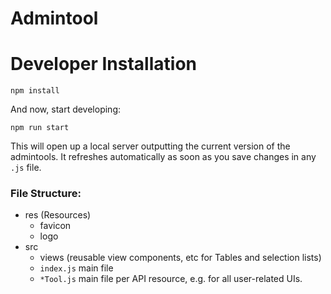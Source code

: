 # Admintool

# Developer Installation

```
npm install
```

And now, start developing:

```
npm run start
```

This will open up a local server outputting the current version of the admintools. It refreshes automatically as soon as you save changes in any `.js` file.

### File Structure:
* res (Resources)
    - favicon
    - logo
* src
    - views (reusable view components, etc for Tables and selection lists)
    - `index.js` main file
    - `*Tool.js` main file per API resource, e.g. for all user-related UIs.
